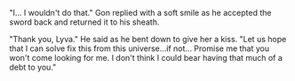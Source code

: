 "I... I wouldn't do that." Gon replied with a soft smile as he accepted the sword back and returned it to his sheath.

"Thank you, Lyva." He said as he bent down to give her a kiss.  "Let us hope that I can solve fix this from this universe...if not... Promise me that you won't come looking for me. I don't think I could bear having that much of a debt to you."